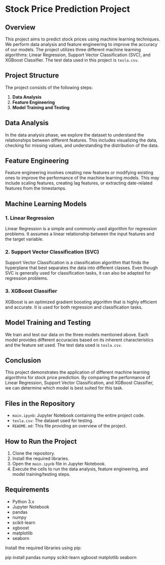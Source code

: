 # Stock Price Prediction Project

## Overview

This project aims to predict stock prices using machine learning techniques. We perform data analysis and feature engineering to improve the accuracy of our models. The project utilizes three different machine learning algorithms: Linear Regression, Support Vector Classification (SVC), and XGBoost Classifier. The test data used in this project is `tesla.csv`.

## Project Structure

The project consists of the following steps:

1. **Data Analysis**
2. **Feature Engineering**
3. **Model Training and Testing**

## Data Analysis

In the data analysis phase, we explore the dataset to understand the relationships between different features. This includes visualizing the data, checking for missing values, and understanding the distribution of the data.

## Feature Engineering

Feature engineering involves creating new features or modifying existing ones to improve the performance of the machine learning models. This may include scaling features, creating lag features, or extracting date-related features from the timestamps.

## Machine Learning Models

### 1. Linear Regression
Linear Regression is a simple and commonly used algorithm for regression problems. It assumes a linear relationship between the input features and the target variable.

### 2. Support Vector Classification (SVC)
Support Vector Classification is a classification algorithm that finds the hyperplane that best separates the data into different classes. Even though SVC is generally used for classification tasks, it can also be adapted for regression problems.

### 3. XGBoost Classifier
XGBoost is an optimized gradient boosting algorithm that is highly efficient and accurate. It is used for both regression and classification tasks.

## Model Training and Testing

We train and test our data on the three models mentioned above. Each model provides different accuracies based on its inherent characteristics and the feature set used. The test data used is `tesla.csv`.

## Conclusion

This project demonstrates the application of different machine learning algorithms for stock price prediction. By comparing the performance of Linear Regression, Support Vector Classification, and XGBoost Classifier, we can determine which model is best suited for this task.

## Files in the Repository

- `main.ipynb`: Jupyter Notebook containing the entire project code.
- `tesla.csv`: The dataset used for testing.
- `README.md`: This file providing an overview of the project.

## How to Run the Project

1. Clone the repository.
2. Install the required libraries.
3. Open the `main.ipynb` file in Jupyter Notebook.
4. Execute the cells to run the data analysis, feature engineering, and model training/testing steps.

## Requirements

- Python 3.x
- Jupyter Notebook
- pandas
- numpy
- scikit-learn
- xgboost
- matplotlib
- seaborn

Install the required libraries using pip:

pip install pandas numpy scikit-learn xgboost matplotlib seaborn
